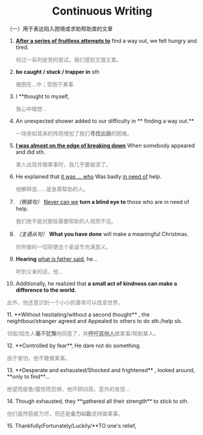 # <div style="text-align:center">Continuous Writing</div>
（一）用于表达陷入困境或求助帮助类的文章
1. **<u>After a series of fruitless attempts to</u>** find a way out, we felt hungry and tired.
   <p style="color: grey;">经过一系列徒劳的尝试，我们感到又饿又累。</p>
2. **be caught / stuck / trapper in** sth
   <p style="color: grey;">被困在…中；受困于某事</p>
3. I **thought to myself, 
   <p style="color: grey;">我心中暗想…</p>
4. An unexpected shower added to our difficulty in ** finding a way out.**
   <p style="color: grey;">一场突如其来的阵雨增加了我们<strong style="color: grey;">寻找出路</strong>的困难。</p>
5. **<u>I was almost on the edge of breaking down</u>** When somebody appeared and did sth.
   <p style="color: grey;">某人出现并做某事时，我几乎要崩溃了。</p>
6. He explained that <u>it was ... who</u> Was badly <u>in need of</u> help.
   <p style="color: grey;">他解释说……是急需帮助的人。</p>
7. *（倒装句）* <u>Never can we</u> **turn a blind eye to** those who are in need of help.
   <p style="color: grey;">我们绝不能对那些需要帮助的人视而不见。</p>
8. *（主语从句）* **What you have done** will make a meaningful Christmas.
   <p style="color: grey;">你所做的一切将使这个圣诞节充满意义。</p>
9. **Hearing** <u>what is father said</u>, he…
   <p style="color: grey;">听到父亲的话，他…</p>
10. Additionally, he realized that **a small act of kindness can make a difference to the world.**
   <p style="color: grey;">此外，他还意识到一个小小的善举可以改变世界。</p>
11. **Without hesitating/without a second thought** , the neightbour/stranger agreed and Appealed to others to do sth./help sb.
   <p style="color: grey;">邻居/陌生人<strong style="color: grey;">毫不犹豫</strong>地同意了，并<strong style="color: grey;"><u>呼吁其他人</u></strong>做某事/帮助某人。</p>
12. **Controlled by fear**, He dare not do something.
   <p style="color: grey;">由于害怕，他不敢做某事。</p>
13. **Desperate and exhausted/Shocked and frightened** , looked around, **only to find**…
   <p style="color: grey;">绝望而疲惫/震惊而恐惧，他环顾四周，意外的发现…</p>
14. Though exhausted, they **gathered all their strength** to stick to sth.
   <p style="color: grey;">他们虽然筋疲力尽，但还是<strong style="color: grey;">全力以赴</strong>坚持做某事。</p>
15. Thankfully/Fortunately/Luckily/**TO one's relief,